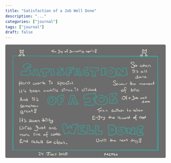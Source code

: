 ```yaml
---
title: "Satisfaction of a Job Well Done"
description: "..."
categories: ["journal"]
tags: ["journal"]
draft: false
---
```


![Satisfaction of a Job Well Done](featured.jpg)